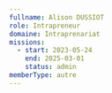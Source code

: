 ```yaml
---
fullname: Alison DUSSIOT
role: Intrapreneur
domaine: Intraprenariat
missions:
  - start: 2023-05-24
    end: 2025-03-01
    status: admin
memberType: autre
---
```


